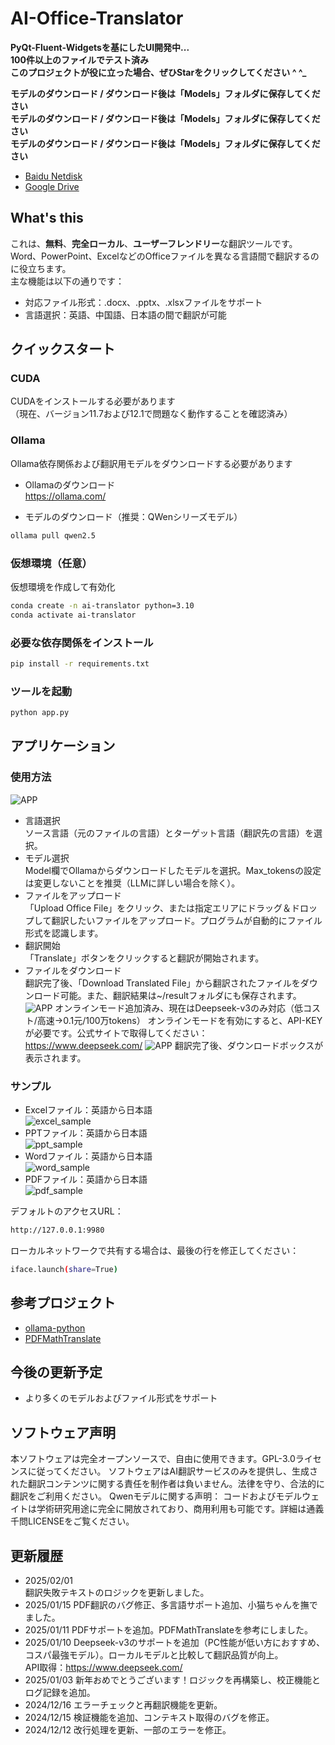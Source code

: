 # AI-Office-Translator

**PyQt-Fluent-Widgetsを基にしたUI開発中...**  
**100件以上のファイルでテスト済み**  
**このプロジェクトが役に立った場合、ぜひStarをクリックしてください ^ ^_**  

**モデルのダウンロード / ダウンロード後は「Models」フォルダに保存してください**  
**モデルのダウンロード / ダウンロード後は「Models」フォルダに保存してください**  
**モデルのダウンロード / ダウンロード後は「Models」フォルダに保存してください**  
- [Baidu Netdisk](https://pan.baidu.com/s/1erFEqR4CgR0JwWvpvms4eQ?pwd=v813)
- [Google Drive](https://drive.google.com/file/d/1UVfJhpxWywBu250Xt-TDkvN5Jjjj0LN7/view?usp=sharing)

## What's this
これは、**無料**、**完全ローカル**、**ユーザーフレンドリー**な翻訳ツールです。Word、PowerPoint、ExcelなどのOfficeファイルを異なる言語間で翻訳するのに役立ちます。  
主な機能は以下の通りです：
  
- 対応ファイル形式：.docx、.pptx、.xlsxファイルをサポート  
- 言語選択：英語、中国語、日本語の間で翻訳が可能

## クイックスタート
### CUDA
CUDAをインストールする必要があります  
（現在、バージョン11.7および12.1で問題なく動作することを確認済み）

### Ollama
Ollama依存関係および翻訳用モデルをダウンロードする必要があります  
- Ollamaのダウンロード  
https://ollama.com/  

- モデルのダウンロード（推奨：QWenシリーズモデル）  
```bash
ollama pull qwen2.5
```
### 仮想環境（任意）
仮想環境を作成して有効化
```bash
conda create -n ai-translator python=3.10
conda activate ai-translator
```
### 必要な依存関係をインストール
```bash
pip install -r requirements.txt
```
### ツールを起動
```bash
python app.py
```

## アプリケーション
### 使用方法
![APP](img/app.png)

- 言語選択   
ソース言語（元のファイルの言語）とターゲット言語（翻訳先の言語）を選択。  
- モデル選択   
Model欄でOllamaからダウンロードしたモデルを選択。Max_tokensの設定は変更しないことを推奨（LLMに詳しい場合を除く）。  
- ファイルをアップロード  
「Upload Office File」をクリック、または指定エリアにドラッグ＆ドロップして翻訳したいファイルをアップロード。プログラムが自動的にファイル形式を認識します。  
- 翻訳開始  
「Translate」ボタンをクリックすると翻訳が開始されます。  
- ファイルをダウンロード   
翻訳完了後、「Download Translated File」から翻訳されたファイルをダウンロード可能。また、翻訳結果は~/resultフォルダにも保存されます。   
![APP](img/app_online.png)
オンラインモード追加済み、現在はDeepseek-v3のみ対応（低コスト/高速->0.1元/100万tokens） 
オンラインモードを有効にすると、API-KEYが必要です。公式サイトで取得してください：
https://www.deepseek.com/
![APP](img/app_completed.png)
翻訳完了後、ダウンロードボックスが表示されます。  

### サンプル
- Excelファイル：英語から日本語  
![excel_sample](img/excel.png)  
- PPTファイル：英語から日本語  
![ppt_sample](img/ppt.png)  
- Wordファイル：英語から日本語  
![word_sample](img/word.png)
- PDFファイル：英語から日本語  
![pdf_sample](img/pdf.png)


デフォルトのアクセスURL：
```bash
http://127.0.0.1:9980
```
ローカルネットワークで共有する場合は、最後の行を修正してください：
```bash
iface.launch(share=True)
```

## 参考プロジェクト
- [ollama-python](https://github.com/ollama/ollama-python)
- [PDFMathTranslate](https://github.com/Byaidu/PDFMathTranslate)

## 今後の更新予定
- より多くのモデルおよびファイル形式をサポート

## ソフトウェア声明
本ソフトウェアは完全オープンソースで、自由に使用できます。GPL-3.0ライセンスに従ってください。
ソフトウェアはAI翻訳サービスのみを提供し、生成された翻訳コンテンツに関する責任を制作者は負いません。法律を守り、合法的に翻訳をご利用ください。
Qwenモデルに関する声明：
コードおよびモデルウェイトは学術研究用途に完全に開放されており、商用利用も可能です。詳細は通義千問LICENSEをご覧ください。

## 更新履歴
- 2025/02/01  
翻訳失敗テキストのロジックを更新しました。
- 2025/01/15
PDF翻訳のバグ修正、多言語サポート追加、小猫ちゃんを撫でました。  
- 2025/01/11
PDFサポートを追加。PDFMathTranslateを参考にしました。  
- 2025/01/10
Deepseek-v3のサポートを追加（PC性能が低い方におすすめ、コスパ最強モデル）。ローカルモデルと比較して翻訳品質が向上。  
API取得：https://www.deepseek.com/
- 2025/01/03
新年おめでとうございます！ロジックを再構築し、校正機能とログ記録を追加。  
- 2024/12/16
エラーチェックと再翻訳機能を更新。  
- 2024/12/15
検証機能を追加、コンテキスト取得のバグを修正。  
- 2024/12/12
改行処理を更新、一部のエラーを修正。  